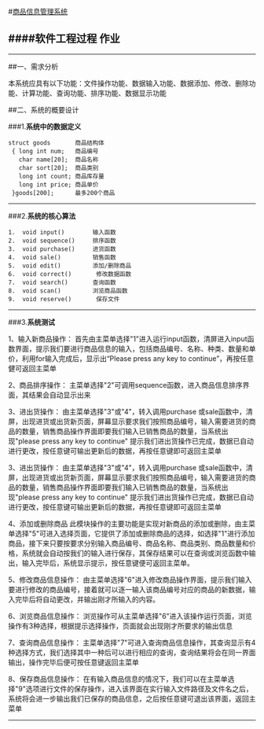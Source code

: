 #[商品信息管理系统](https://github.com/Rabbit0116/Commodity-information-/blob/master/c%E8%AF%BE%E7%A8%8B%E9%A1%B9%E7%9B%AE%E5%AE%9E%E8%B7%B5%E4%BB%A3%E7%A0%81.c)

####软件工程过程 作业
----------------------------------------------------------------------------------------------------------
----------------------------------------------------------------------------------------------------------

##一、需求分析

本系统应具有以下功能：文件操作功能、数据输入功能、数据添加、修改、删除功能、计算功能、查询功能、排序功能、数据显示功能

##二、系统的概要设计
 
###1.**系统中的数据定义**

```flow
struct goods       商品结构体
 { long int num;   商品编号
   char name[20];  商品名称
   char sort[20];  商品类别
   long int count; 商品库存量
   long int price; 商品单价
 }goods[200];      最多200个商品
```

-------------------------------------------------------------------------------------------------------
###2.**系统的核心算法**

```flow
1.	void input()        输入函数
2.	void sequence()     排序函数
3.	void purchase()     进货函数
4.	void sale()         销售函数
5.	void edit()         添加/删除商品
6.	void correct()       修改数据函数
7.	void search()       查询函数
8.	void scan()         浏览商品函数
9.	void reserve()       保存文件
```

-------------------------------------------------------------------------------------------------------
###3.**系统测试**

1、输入新商品操作：
首先由主菜单选择"1"进入运行input函数，清屏进入input函数界面，提示我们要进行商品信息的输入，包括商品编号、名称、种类、数量和单价，利用for输入完成后，显示出“Please press any key to continue”，再按任意健可返回主菜单

2、商品排序操作：
主菜单选择"2"可调用sequence函数，进入商品信息排序界面，其结果会自动显示出来

3、进出货操作：
由主菜单选择"3"或"4"，转入调用purchase 或sale函数中，清屏，出现进货或出货新页面，屏幕显示要求我们按照商品编号，输入需要进货的商品的数量，销售商品操作界面即要我们输入已销售商品的数量，当系统出现"please press any key to continue" 提示我们进出货操作已完成，数据已自动进行更改，按任意键可输出更新后的数据，再按任意键即可返回主菜单

3、进出货操作：
由主菜单选择"3"或"4"，转入调用purchase 或sale函数中，清屏，出现进货或出货新页面，屏幕显示要求我们按照商品编号，输入需要进货的商品的数量，销售商品操作界面即要我们输入已销售商品的数量，当系统出现"please press any key to continue" 提示我们进出货操作已完成，数据已自动进行更改，按任意键可输出更新后的数据，再按任意键即可返回主菜单

4、添加或删除商品
此模块操作的主要功能是实现对新商品的添加或删除，由主菜单选择"5"可进入选择页面，它提供了添加或删除商品的选择，如选择"1"进行添加商品，接下来只要按要求分别输入商品编号、商品名称、商品类别、商品数量和价格，系统就会自动按我们的输入进行保存，其保存结果可以在查询或浏览函数中输出，输入完毕后，系统显示提示，按任意键便可返回主菜单。

5、修改商品信息操作：
由主菜单选择"6"进入修改商品操作界面，提示我们输入要进行修改的商品编号，接着就可以逐一输入该商品编号对应的商品的新数据，输入完毕后将自动更改，并输出刚才所输入的内容。

6、浏览商品信息操作：
浏览操作可从主菜单选择"6"进入该操作运行页面，浏览操作有3种选择，根据提示选择操作，页面就会出现刚才所要求的输出信息

7、查询商品信息操作：
主菜单选择"7"可进入查询商品信息操作，其查询显示有4种选择方式，我们选择其中一种后可以进行相应的查询，查询结果将会在同一界面输出，操作完毕后便可按任意键返回主菜单

8、保存商品信息操作：
在有输入商品信息的情况下，我们可以在主菜单选择"9"选项进行文件的保存操作，进入该界面在实行输入文件路径及文件名之后，系统将会进一步输出我们已保存的商品信息，之后按任意键可退出该界面，返回主菜单

---------------------------------------------------------------------------------------------------------------------------------------
